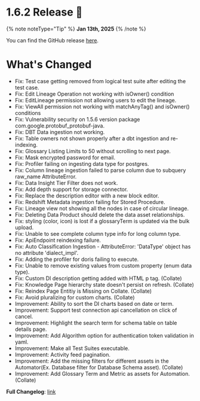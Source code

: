 # 1.6.2 Release 🎉

{% note noteType="Tip" %}
**Jan 13th, 2025**
{% /note %}

You can find the GitHub release [here](https://github.com/open-metadata/OpenMetadata/releases/tag/1.6.2-release).

# What's Changed

- Fix: Test case getting removed from logical test suite after editing the test case.
- Fix: Edit Lineage Operation not working with isOwner() condition
- Fix: EditLineage permission not allowing users to edit the lineage.
- Fix: ViewAll permission not working with matchAnyTag() and isOwner() conditions
- Fix: Vulnerability security on 1.5.6 version package com.google.protobuf_protobuf-java.
- Fix: DBT Data ingestion not working.
- Fix: Table owners not shown properly after a dbt ingestion and re-indexing.
- Fix: Glossary Listing Limits to 50 without scrolling to next page.
- Fix: Mask encrypted password for email.
- Fix: Profiler failing on ingesting data type for postgres.
- Fix: Column lineage ingestion failed to parse column due to subquery raw_name AttributeError.
- Fix: Data Insight Tier Filter does not work.
- Fix: Add depth support for storage connector.
- Fix: Replace the description editor with a new block editor.
- Fix: Redshift Metadata ingestion failing for Stored Procedure.
- Fix: Lineage view not showing all the nodes in case of circular lineage.
- Fix: Deleting Data Product should delete the data asset relationships.
- Fix: styling (color, icon) is lost if a glossaryTerm is updated via the bulk upload.
- Fix: Unable to see complete column type info for long column type.
- Fix: ApiEndpoint reindexing failure.
- Fix: Auto Classification Ingestion - AttributeError: 'DataType' object has no attribute 'dialect_impl'.
- Fix: Adding the profiler for doris failing to execute.
- Fix: Unable to remove existing values from custom property (enum data type).
- Fix: Custom DI description getting added with HTML p tag. (Collate)
- Fix: Knowledge Page hierarchy state doesn't persist on refresh. (Collate)
- Fix: Reindex Page Entitiy is Missing on Collate. (Collate)
- Fix: Avoid pluralizing for custom charts. (Collate)
- Improvement: Ability to sort the DI charts based on date or term.
- Improvement: Support test connection api cancellation on click of cancel.
- Improvement: Highlight the search term for schema table on table details page.
- Improvement: Add Algorithm option for authentication token validation in yaml.
- Improvement: Make all Test Suites executable.
- Improvement: Activity feed pagination.
- Improvement: Add the missing filters for different assets in the Automator(Ex. Database filter for Database Schema asset).  (Collate)
- Improvement: Add Glossary Term and Metric as assets for Automation. (Collate)

**Full Changelog**: [link](https://github.com/open-metadata/OpenMetadata/compare/1.6.1-release...1.6.2-release)